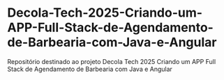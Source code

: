 # Decola-Tech-2025-Criando-um-APP-Full-Stack-de-Agendamento-de-Barbearia-com-Java-e-Angular
Repositório destinado ao projeto Decola Tech 2025 Criando um APP Full Stack de Agendamento de Barbearia com Java e Angular
